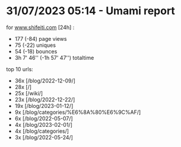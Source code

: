 # 31/07/2023 05:14 - Umami report
for www.shifeiti.com [24h] :

 - 177 (-84) page views
 - 75 (-22) uniques
 - 54 (-18) bounces
 - 3h 7' 46'' (-1h 57' 47'') totaltime


top 10 urls:
 - 36x [/blog/2022-12-09/]
 - 28x [/]
 - 25x [/wiki/]
 - 23x [/blog/2022-12-22/]
 - 19x [/blog/2023-01-12/]
 - 9x [/blog/categories/%E6%8A%80%E6%9C%AF/]
 - 6x [/blog/2022-05-07/]
 - 4x [/blog/2023-02-01/]
 - 4x [/blog/categories/]
 - 3x [/blog/2022-05-24/]


